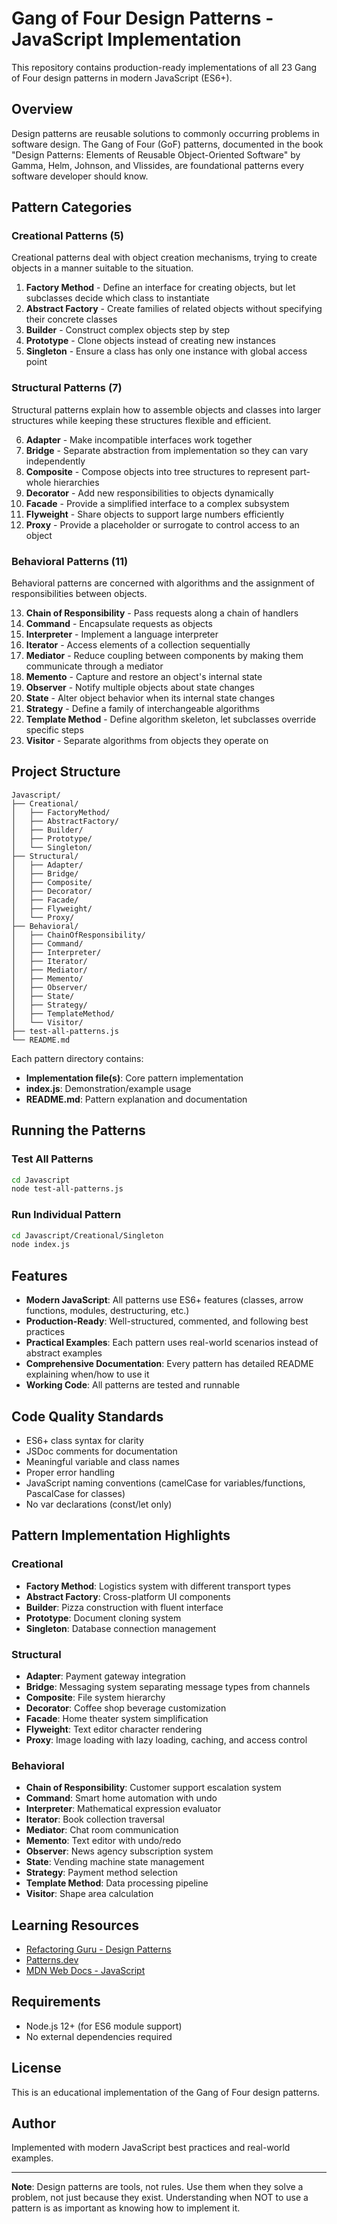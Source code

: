 # Gang of Four Design Patterns - JavaScript Implementation

This repository contains production-ready implementations of all 23 Gang of Four design patterns in modern JavaScript (ES6+).

## Overview

Design patterns are reusable solutions to commonly occurring problems in software design. The Gang of Four (GoF) patterns, documented in the book "Design Patterns: Elements of Reusable Object-Oriented Software" by Gamma, Helm, Johnson, and Vlissides, are foundational patterns every software developer should know.

## Pattern Categories

### Creational Patterns (5)
Creational patterns deal with object creation mechanisms, trying to create objects in a manner suitable to the situation.

1. **Factory Method** - Define an interface for creating objects, but let subclasses decide which class to instantiate
2. **Abstract Factory** - Create families of related objects without specifying their concrete classes
3. **Builder** - Construct complex objects step by step
4. **Prototype** - Clone objects instead of creating new instances
5. **Singleton** - Ensure a class has only one instance with global access point

### Structural Patterns (7)
Structural patterns explain how to assemble objects and classes into larger structures while keeping these structures flexible and efficient.

6. **Adapter** - Make incompatible interfaces work together
7. **Bridge** - Separate abstraction from implementation so they can vary independently
8. **Composite** - Compose objects into tree structures to represent part-whole hierarchies
9. **Decorator** - Add new responsibilities to objects dynamically
10. **Facade** - Provide a simplified interface to a complex subsystem
11. **Flyweight** - Share objects to support large numbers efficiently
12. **Proxy** - Provide a placeholder or surrogate to control access to an object

### Behavioral Patterns (11)
Behavioral patterns are concerned with algorithms and the assignment of responsibilities between objects.

13. **Chain of Responsibility** - Pass requests along a chain of handlers
14. **Command** - Encapsulate requests as objects
15. **Interpreter** - Implement a language interpreter
16. **Iterator** - Access elements of a collection sequentially
17. **Mediator** - Reduce coupling between components by making them communicate through a mediator
18. **Memento** - Capture and restore an object's internal state
19. **Observer** - Notify multiple objects about state changes
20. **State** - Alter object behavior when its internal state changes
21. **Strategy** - Define a family of interchangeable algorithms
22. **Template Method** - Define algorithm skeleton, let subclasses override specific steps
23. **Visitor** - Separate algorithms from objects they operate on

## Project Structure

```
Javascript/
├── Creational/
│   ├── FactoryMethod/
│   ├── AbstractFactory/
│   ├── Builder/
│   ├── Prototype/
│   └── Singleton/
├── Structural/
│   ├── Adapter/
│   ├── Bridge/
│   ├── Composite/
│   ├── Decorator/
│   ├── Facade/
│   ├── Flyweight/
│   └── Proxy/
├── Behavioral/
│   ├── ChainOfResponsibility/
│   ├── Command/
│   ├── Interpreter/
│   ├── Iterator/
│   ├── Mediator/
│   ├── Memento/
│   ├── Observer/
│   ├── State/
│   ├── Strategy/
│   ├── TemplateMethod/
│   └── Visitor/
├── test-all-patterns.js
└── README.md
```

Each pattern directory contains:
- **Implementation file(s)**: Core pattern implementation
- **index.js**: Demonstration/example usage
- **README.md**: Pattern explanation and documentation

## Running the Patterns

### Test All Patterns
```bash
cd Javascript
node test-all-patterns.js
```

### Run Individual Pattern
```bash
cd Javascript/Creational/Singleton
node index.js
```

## Features

- **Modern JavaScript**: All patterns use ES6+ features (classes, arrow functions, modules, destructuring, etc.)
- **Production-Ready**: Well-structured, commented, and following best practices
- **Practical Examples**: Each pattern uses real-world scenarios instead of abstract examples
- **Comprehensive Documentation**: Every pattern has detailed README explaining when/how to use it
- **Working Code**: All patterns are tested and runnable

## Code Quality Standards

- ES6+ class syntax for clarity
- JSDoc comments for documentation
- Meaningful variable and class names
- Proper error handling
- JavaScript naming conventions (camelCase for variables/functions, PascalCase for classes)
- No var declarations (const/let only)

## Pattern Implementation Highlights

### Creational
- **Factory Method**: Logistics system with different transport types
- **Abstract Factory**: Cross-platform UI components
- **Builder**: Pizza construction with fluent interface
- **Prototype**: Document cloning system
- **Singleton**: Database connection management

### Structural
- **Adapter**: Payment gateway integration
- **Bridge**: Messaging system separating message types from channels
- **Composite**: File system hierarchy
- **Decorator**: Coffee shop beverage customization
- **Facade**: Home theater system simplification
- **Flyweight**: Text editor character rendering
- **Proxy**: Image loading with lazy loading, caching, and access control

### Behavioral
- **Chain of Responsibility**: Customer support escalation system
- **Command**: Smart home automation with undo
- **Interpreter**: Mathematical expression evaluator
- **Iterator**: Book collection traversal
- **Mediator**: Chat room communication
- **Memento**: Text editor with undo/redo
- **Observer**: News agency subscription system
- **State**: Vending machine state management
- **Strategy**: Payment method selection
- **Template Method**: Data processing pipeline
- **Visitor**: Shape area calculation

## Learning Resources

- [Refactoring Guru - Design Patterns](https://refactoring.guru/design-patterns)
- [Patterns.dev](https://www.patterns.dev/)
- [MDN Web Docs - JavaScript](https://developer.mozilla.org/en-US/docs/Web/JavaScript)

## Requirements

- Node.js 12+ (for ES6 module support)
- No external dependencies required

## License

This is an educational implementation of the Gang of Four design patterns.

## Author

Implemented with modern JavaScript best practices and real-world examples.

---

**Note**: Design patterns are tools, not rules. Use them when they solve a problem, not just because they exist. Understanding when NOT to use a pattern is as important as knowing how to implement it.
